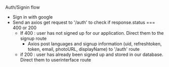 Auth/Signin flow
- Sign in with google
- Send an axios get request to '/auth' to check if response.status === 400 or 200
  - If 400 : user has not signed up for our application.  Direct them to the signup route
    - Axios post languages and signup information (uid, refreshtoken, token, email, photoURL, displayName) to '/auth' route
  - if 200 : user has already been signed up and stored in our database. Direct them to userinterface route
